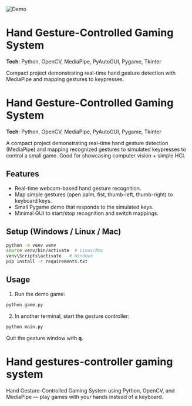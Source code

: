 ![Demo](demo.gif)

# Hand Gesture-Controlled Gaming System

**Tech**: Python, OpenCV, MediaPipe, PyAutoGUI, Pygame, Tkinter

Compact project demonstrating real-time hand gesture detection with MediaPipe and mapping gestures to keypresses.


# Hand Gesture-Controlled Gaming System

**Tech**: Python, OpenCV, MediaPipe, PyAutoGUI, Pygame, Tkinter

A compact project demonstrating real-time hand gesture detection (MediaPipe) and mapping recognized gestures to simulated keypresses to control a small game. Good for showcasing computer vision + simple HCI.

## Features
- Real-time webcam-based hand gesture recognition.
- Map simple gestures (open palm, fist, thumb-left, thumb-right) to keyboard keys.
- Small Pygame demo that responds to the simulated keys.
- Minimal GUI to start/stop recognition and switch mappings.

## Setup (Windows / Linux / Mac)

```bash
python -m venv venv
source venv/bin/activate  # Linux/Mac
venv\Scripts\activate   # Windows
pip install -r requirements.txt
```

## Usage
1. Run the demo game:
```bash
python game.py
```



2. In another terminal, start the gesture controller:
```bash
python main.py
```

Quit the gesture window with **q**.






# Hand gestures-controller gaming system
Hand Gesture-Controlled Gaming System using Python, OpenCV, and MediaPipe — play games with your hands instead of a keyboard.
